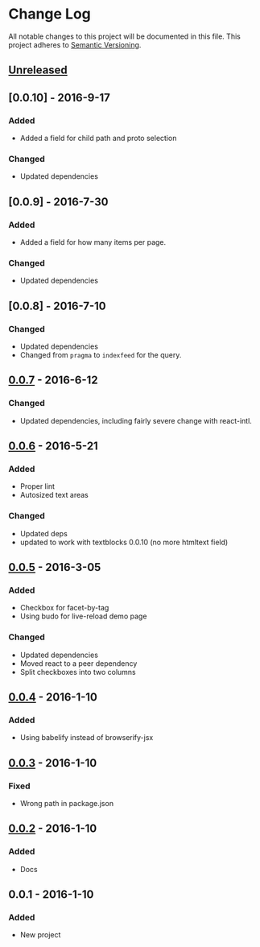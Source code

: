 # Change Log
All notable changes to this project will be documented in this file.
This project adheres to [Semantic Versioning](http://semver.org/).

## [Unreleased]

## [0.0.10] - 2016-9-17
### Added
- Added a field for child path and proto selection

### Changed
- Updated dependencies

## [0.0.9] - 2016-7-30
### Added
- Added a field for how many items per page.

### Changed
- Updated dependencies

## [0.0.8] - 2016-7-10
### Changed
- Updated dependencies
- Changed from `pragma` to `indexfeed` for the query.

## [0.0.7] - 2016-6-12
### Changed
- Updated dependencies, including fairly severe change with react-intl.

## [0.0.6] - 2016-5-21
### Added
- Proper lint
- Autosized text areas

### Changed
- Updated deps
- updated to work with textblocks 0.0.10 (no more htmltext field)

## [0.0.5] - 2016-3-05
### Added
- Checkbox for facet-by-tag
- Using budo for live-reload demo page

### Changed
- Updated dependencies
- Moved react to a peer dependency
- Split checkboxes into two columns

## [0.0.4] - 2016-1-10
### Added
- Using babelify instead of browserify-jsx

## [0.0.3] - 2016-1-10
### Fixed
- Wrong path in package.json

## [0.0.2] - 2016-1-10
### Added
- Docs

## 0.0.1 - 2016-1-10
### Added
- New project

[Unreleased]: https://github.com/rm3web/textblocks-react-editor/compare/v0.0.8...HEAD
[0.0.7]: https://github.com/rm3web/textblocks-react-editor/compare/v0.0.7...v0.0.8
[0.0.7]: https://github.com/rm3web/textblocks-react-editor/compare/v0.0.6...v0.0.7
[0.0.6]: https://github.com/rm3web/textblocks-react-editor/compare/v0.0.5...v0.0.6
[0.0.5]: https://github.com/rm3web/textblocks-react-editor/compare/v0.0.4...v0.0.5
[0.0.4]: https://github.com/rm3web/textblocks-react-editor/compare/v0.0.3...v0.0.4
[0.0.3]: https://github.com/rm3web/textblocks-react-editor/compare/v0.0.2...v0.0.3
[0.0.2]: https://github.com/rm3web/textblocks-react-editor/compare/v0.0.1...v0.0.2
